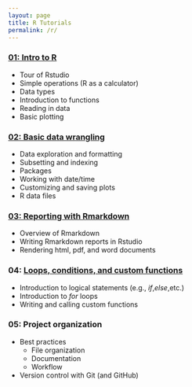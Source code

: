 ```yaml
---
layout: page
title: R Tutorials
permalink: /r/
---
```


### [01: Intro to R](/programming_tutorials/r-tutorial-01/)

* Tour of Rstudio  
* Simple operations (R as a calculator)  
* Data types  
* Introduction to functions  
* Reading in data  
* Basic plotting  

### [02: Basic data wrangling](/programming_tutorials/r-tutorial-02/)

* Data exploration and formatting
* Subsetting and indexing
* Packages  
* Working with date/time
* Customizing and saving plots  
* R data files

### [03: Reporting with Rmarkdown](/programming_tutorials/r-tutorial-03/)

* Overview of Rmarkdown  
* Writing Rmarkdown reports in Rstudio  
* Rendering html, pdf, and word documents  

### 04: [Loops, conditions, and custom functions]((/programming_tutorials/r-tutorial-04/))

* Introduction to logical statements (e.g., _if_,_else_,etc.)
* Introduction to _for_ loops  
* Writing and calling custom functions  

### 05: Project organization

* Best practices  
  * File organization  
  * Documentation  
  * Workflow  
* Version control with Git (and GitHub)
